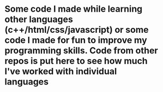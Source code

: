 # Some code I made while learning other languages (c++/html/css/javascript) or some code I made for fun to improve my programming skills. Code from other repos is put here to see how much I've worked with individual languages 
